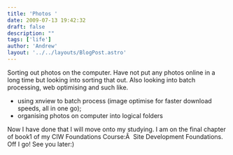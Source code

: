 ```yaml
---
title: 'Photos '
date: 2009-07-13 19:42:32
draft: false
description: ""
tags: ['life']
author: 'Andrew'
layout: '../../layouts/BlogPost.astro'
---
```


Sorting out photos on the computer. Have not put any photos online in a long time but looking into sorting that out. Also looking into batch processing, web optimising and such like.

*   using xnview to batch process (image optimise for faster download speeds, all in one go);
*   organising photos on computer into logical folders

Now I have done that I will move onto my studying. I am on the final chapter of book1 of my CIW Foundations Course:Â  Site Development Foundations. Off I go! See you later:)
